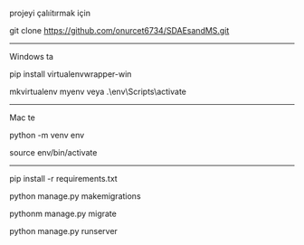 projeyi çalıitırmak için 

git clone https://github.com/onurcet6734/SDAEsandMS.git
________________________________________
Windows ta 

pip install virtualenvwrapper-win

mkvirtualenv myenv veya .\env\Scripts\activate
_________________________________________
Mac te 

python -m venv env

source env/bin/activate
__________________________________________
pip install -r requirements.txt 

python manage.py makemigrations 

pythonm manage.py migrate 

python manage.py runserver 

